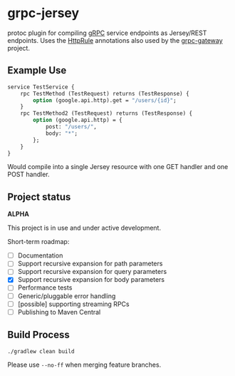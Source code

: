 # grpc-jersey

protoc plugin for compiling [gRPC](https://www.grpc.io/) service endpoints as Jersey/REST endpoints. Uses the
[HttpRule](https://cloud.google.com/service-management/reference/rpc/google.api#http) annotations also
used by the [grpc-gateway](https://github.com/grpc-ecosystem/grpc-gateway) project.

## Example Use

```proto
service TestService {
    rpc TestMethod (TestRequest) returns (TestResponse) {
        option (google.api.http).get = "/users/{id}";
    }
    rpc TestMethod2 (TestRequest) returns (TestResponse) {
        option (google.api.http) = {
            post: "/users/",
            body: "*";
        };
    }
}
```

Would compile into a single Jersey resource with one GET handler and one POST handler.

## Project status

**ALPHA**

This project is in use and under active development.

Short-term roadmap:

- [ ] Documentation
- [ ] Support recursive expansion for path parameters
- [ ] Support recursive expansion for query parameters
- [x] Support recursive expansion for body parameters
- [ ] Performance tests
- [ ] Generic/pluggable error handling
- [ ] [possible] supporting streaming RPCs
- [ ] Publishing to Maven Central

## Build Process

    ./gradlew clean build

Please use `--no-ff` when merging feature branches.

